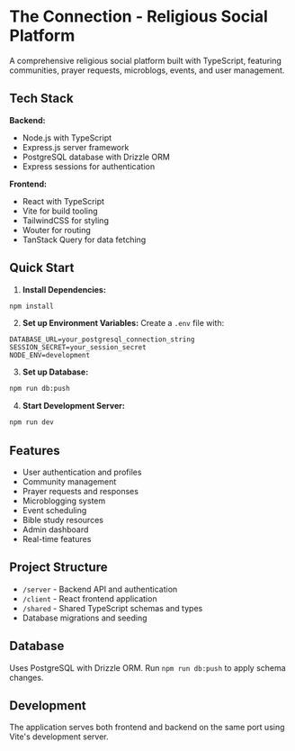# The Connection - Religious Social Platform

A comprehensive religious social platform built with TypeScript, featuring communities, prayer requests, microblogs, events, and user management.

## Tech Stack

**Backend:**
- Node.js with TypeScript
- Express.js server framework
- PostgreSQL database with Drizzle ORM
- Express sessions for authentication

**Frontend:**
- React with TypeScript
- Vite for build tooling
- TailwindCSS for styling
- Wouter for routing
- TanStack Query for data fetching

## Quick Start

1. **Install Dependencies:**
```bash
npm install
```

2. **Set up Environment Variables:**
Create a `.env` file with:
```env
DATABASE_URL=your_postgresql_connection_string
SESSION_SECRET=your_session_secret
NODE_ENV=development
```

3. **Set up Database:**
```bash
npm run db:push
```

4. **Start Development Server:**
```bash
npm run dev
```

## Features

- User authentication and profiles
- Community management
- Prayer requests and responses
- Microblogging system
- Event scheduling
- Bible study resources
- Admin dashboard
- Real-time features

## Project Structure

- `/server` - Backend API and authentication
- `/client` - React frontend application
- `/shared` - Shared TypeScript schemas and types
- Database migrations and seeding

## Database

Uses PostgreSQL with Drizzle ORM. Run `npm run db:push` to apply schema changes.

## Development

The application serves both frontend and backend on the same port using Vite's development server.